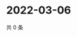 # 2022-03-06

共 0 条

<!-- BEGIN WEIBO -->
<!-- 最后更新时间 Sun Mar 06 2022 16:14:05 GMT+0800 (China Standard Time) -->

<!-- END WEIBO -->
